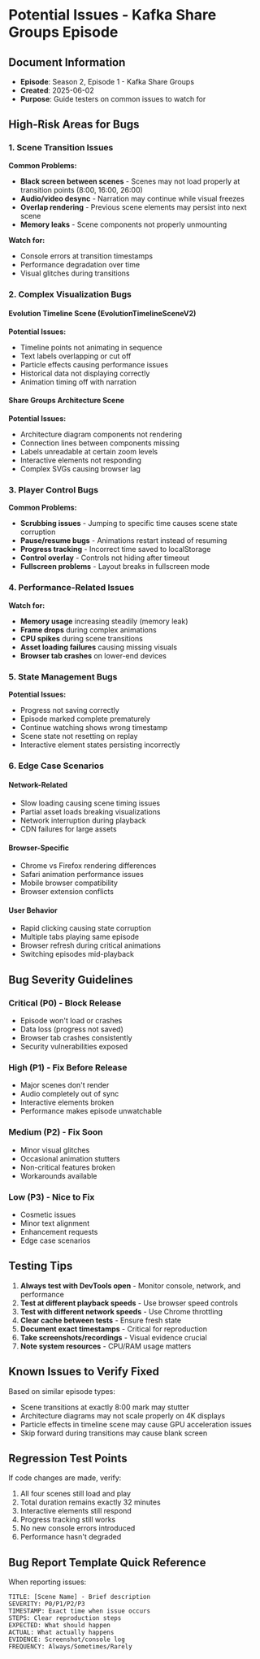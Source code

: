 # Potential Issues - Kafka Share Groups Episode

## Document Information
- **Episode**: Season 2, Episode 1 - Kafka Share Groups
- **Created**: 2025-06-02
- **Purpose**: Guide testers on common issues to watch for

## High-Risk Areas for Bugs

### 1. Scene Transition Issues
**Common Problems:**
- **Black screen between scenes** - Scenes may not load properly at transition points (8:00, 16:00, 26:00)
- **Audio/video desync** - Narration may continue while visual freezes
- **Overlap rendering** - Previous scene elements may persist into next scene
- **Memory leaks** - Scene components not properly unmounting

**Watch for:**
- Console errors at transition timestamps
- Performance degradation over time
- Visual glitches during transitions

### 2. Complex Visualization Bugs

#### Evolution Timeline Scene (EvolutionTimelineSceneV2)
**Potential Issues:**
- Timeline points not animating in sequence
- Text labels overlapping or cut off
- Particle effects causing performance issues
- Historical data not displaying correctly
- Animation timing off with narration

#### Share Groups Architecture Scene
**Potential Issues:**
- Architecture diagram components not rendering
- Connection lines between components missing
- Labels unreadable at certain zoom levels
- Interactive elements not responding
- Complex SVGs causing browser lag

### 3. Player Control Bugs
**Common Problems:**
- **Scrubbing issues** - Jumping to specific time causes scene state corruption
- **Pause/resume bugs** - Animations restart instead of resuming
- **Progress tracking** - Incorrect time saved to localStorage
- **Control overlay** - Controls not hiding after timeout
- **Fullscreen problems** - Layout breaks in fullscreen mode

### 4. Performance-Related Issues
**Watch for:**
- **Memory usage** increasing steadily (memory leak)
- **Frame drops** during complex animations
- **CPU spikes** during scene transitions
- **Asset loading failures** causing missing visuals
- **Browser tab crashes** on lower-end devices

### 5. State Management Bugs
**Potential Issues:**
- Progress not saving correctly
- Episode marked complete prematurely
- Continue watching shows wrong timestamp
- Scene state not resetting on replay
- Interactive element states persisting incorrectly

### 6. Edge Case Scenarios

#### Network-Related
- Slow loading causing scene timing issues
- Partial asset loads breaking visualizations
- Network interruption during playback
- CDN failures for large assets

#### Browser-Specific
- Chrome vs Firefox rendering differences
- Safari animation performance issues
- Mobile browser compatibility
- Browser extension conflicts

#### User Behavior
- Rapid clicking causing state corruption
- Multiple tabs playing same episode
- Browser refresh during critical animations
- Switching episodes mid-playback

## Bug Severity Guidelines

### Critical (P0) - Block Release
- Episode won't load or crashes
- Data loss (progress not saved)
- Browser tab crashes consistently
- Security vulnerabilities exposed

### High (P1) - Fix Before Release
- Major scenes don't render
- Audio completely out of sync
- Interactive elements broken
- Performance makes episode unwatchable

### Medium (P2) - Fix Soon
- Minor visual glitches
- Occasional animation stutters
- Non-critical features broken
- Workarounds available

### Low (P3) - Nice to Fix
- Cosmetic issues
- Minor text alignment
- Enhancement requests
- Edge case scenarios

## Testing Tips

1. **Always test with DevTools open** - Monitor console, network, and performance
2. **Test at different playback speeds** - Use browser speed controls
3. **Test with different network speeds** - Use Chrome throttling
4. **Clear cache between tests** - Ensure fresh state
5. **Document exact timestamps** - Critical for reproduction
6. **Take screenshots/recordings** - Visual evidence crucial
7. **Note system resources** - CPU/RAM usage matters

## Known Issues to Verify Fixed
Based on similar episode types:
- Scene transitions at exactly 8:00 mark may stutter
- Architecture diagrams may not scale properly on 4K displays
- Particle effects in timeline scene may cause GPU acceleration issues
- Skip forward during transitions may cause blank screen

## Regression Test Points
If code changes are made, verify:
1. All four scenes still load and play
2. Total duration remains exactly 32 minutes
3. Interactive elements still respond
4. Progress tracking still works
5. No new console errors introduced
6. Performance hasn't degraded

## Bug Report Template Quick Reference
When reporting issues:
```
TITLE: [Scene Name] - Brief description
SEVERITY: P0/P1/P2/P3
TIMESTAMP: Exact time when issue occurs
STEPS: Clear reproduction steps
EXPECTED: What should happen
ACTUAL: What actually happens
EVIDENCE: Screenshot/console log
FREQUENCY: Always/Sometimes/Rarely
```